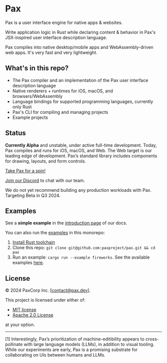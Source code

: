 # Pax  

Pax is a user interface engine for native apps & websites.

Write application logic in Rust while declaring content & behavior in Pax's JSX-inspired user interface description language.

Pax compiles into native desktop/mobile apps and WebAssembly-driven web apps. It's very fast and very lightweight.

## What's in this repo?
 - The Pax compiler and an implementation of the Pax user interface description language
 - Native renderers + runtimes for iOS, macOS, and browsers/WebAssembly
 - Language bindings for supported programming languages, currently only Rust
 - Pax's CLI for compiling and managing projects 
 - Example projects

## Status

**Currently Alpha** and unstable, under active full-time development.  Today, Pax compiles and runs for iOS, macOS, and Web.  The Web target is our leading edge of development.  Pax’s standard library includes components for drawing, layouts, and form controls.

[Take Pax for a spin!](https://docs.pax.dev/start-creating-a-project.html)

[Join our Discord](https://discord.com/invite/Eq8KWAUc6b) to chat with our team.  

We do not yet recommend building any production workloads with Pax. Targeting Beta in Q3 2024.


## Examples

See a **simple example** in the [introduction page](https://docs.pax.dev/) of our docs.

You can also run the [examples](https://github.com/paxproject/pax/tree/master/examples/src) in this monorepo:

1. [Install Rust toolchain](https://www.rust-lang.org/tools/install)
2. Clone this repo: `git clone git@github.com:paxproject/pax.git && cd pax`
3. Run an example: `cargo run --example fireworks`.  See the available examples [here](https://github.com/paxproject/pax/tree/master/examples/src).

## License

© 2024 PaxCorp Inc.  [contact@pax.dev].

This project is licensed under either of:
- [MIT license](LICENSE-MIT)
- [Apache 2.0 License](LICENSE-APACHE)

at your option.


---

[1] Interestingly, Pax’s prioritization of  machine-editibility appears to cross-pollinate with large language models (LLMs), in addition to visual tooling.  While our experiments are early, Pax is a promising substrate for collaborating on UIs between humans and LLMs.
